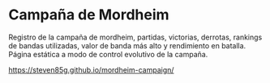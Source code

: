 # Campaña de Mordheim

Registro de la campaña de mordheim, partidas, victorias, derrotas, rankings de bandas utilizadas, valor de banda más alto y rendimiento en batalla.
Página estática a modo de control evolutivo de la campaña.

https://steven85g.github.io/mordheim-campaign/
